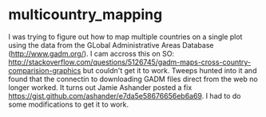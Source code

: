 # multicountry_mapping

I was trying to figure out how to map multiple countries on a single plot using the data from the GLobal Administrative Areas Database 
(http://www.gadm.org/).  I cam accross this on SO: http://stackoverflow.com/questions/5126745/gadm-maps-cross-country-comparision-graphics
but couldn't get it to work. Tweeps hunted into it and found that the connectin to downloading GADM files direct from the web no longer worked.
It turns out Jamie Ashander posted a fix https://gist.github.com/ashander/e7da5e58676656eb6a69.  I had to do some modifications to get it to work.



